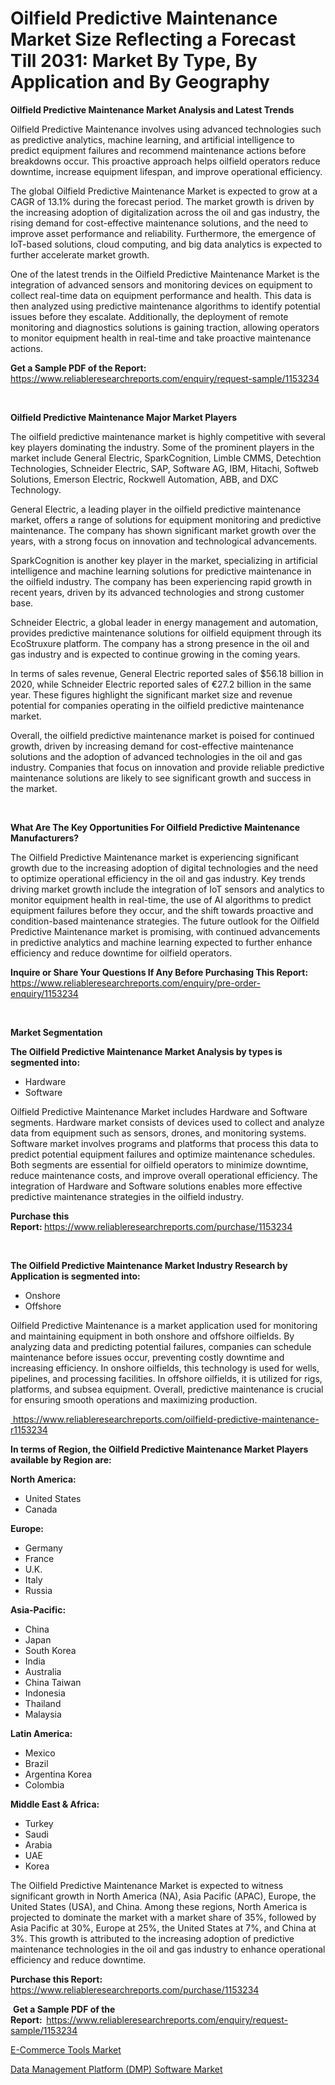 <p><h1>Oilfield Predictive Maintenance Market Size Reflecting a Forecast Till 2031: Market By Type, By Application and By Geography</h1></p><p><strong>Oilfield Predictive Maintenance Market Analysis and Latest Trends</strong></p>
<p><p>Oilfield Predictive Maintenance involves using advanced technologies such as predictive analytics, machine learning, and artificial intelligence to predict equipment failures and recommend maintenance actions before breakdowns occur. This proactive approach helps oilfield operators reduce downtime, increase equipment lifespan, and improve operational efficiency.</p><p>The global Oilfield Predictive Maintenance Market is expected to grow at a CAGR of 13.1% during the forecast period. The market growth is driven by the increasing adoption of digitalization across the oil and gas industry, the rising demand for cost-effective maintenance solutions, and the need to improve asset performance and reliability. Furthermore, the emergence of IoT-based solutions, cloud computing, and big data analytics is expected to further accelerate market growth.</p><p>One of the latest trends in the Oilfield Predictive Maintenance Market is the integration of advanced sensors and monitoring devices on equipment to collect real-time data on equipment performance and health. This data is then analyzed using predictive maintenance algorithms to identify potential issues before they escalate. Additionally, the deployment of remote monitoring and diagnostics solutions is gaining traction, allowing operators to monitor equipment health in real-time and take proactive maintenance actions.</p></p>
<p><strong>Get a Sample PDF of the Report:&nbsp;</strong> <a href="https://www.reliableresearchreports.com/enquiry/request-sample/1153234">https://www.reliableresearchreports.com/enquiry/request-sample/1153234</a></p>
<p>&nbsp;</p>
<p><strong>Oilfield Predictive Maintenance Major Market Players</strong></p>
<p><p>The oilfield predictive maintenance market is highly competitive with several key players dominating the industry. Some of the prominent players in the market include General Electric, SparkCognition, Limble CMMS, Detechtion Technologies, Schneider Electric, SAP, Software AG, IBM, Hitachi, Softweb Solutions, Emerson Electric, Rockwell Automation, ABB, and DXC Technology.</p><p>General Electric, a leading player in the oilfield predictive maintenance market, offers a range of solutions for equipment monitoring and predictive maintenance. The company has shown significant market growth over the years, with a strong focus on innovation and technological advancements.</p><p>SparkCognition is another key player in the market, specializing in artificial intelligence and machine learning solutions for predictive maintenance in the oilfield industry. The company has been experiencing rapid growth in recent years, driven by its advanced technologies and strong customer base.</p><p>Schneider Electric, a global leader in energy management and automation, provides predictive maintenance solutions for oilfield equipment through its EcoStruxure platform. The company has a strong presence in the oil and gas industry and is expected to continue growing in the coming years.</p><p>In terms of sales revenue, General Electric reported sales of $56.18 billion in 2020, while Schneider Electric reported sales of €27.2 billion in the same year. These figures highlight the significant market size and revenue potential for companies operating in the oilfield predictive maintenance market.</p><p>Overall, the oilfield predictive maintenance market is poised for continued growth, driven by increasing demand for cost-effective maintenance solutions and the adoption of advanced technologies in the oil and gas industry. Companies that focus on innovation and provide reliable predictive maintenance solutions are likely to see significant growth and success in the market.</p></p>
<p>&nbsp;</p>
<p><strong>What Are The Key Opportunities For Oilfield Predictive Maintenance Manufacturers?</strong></p>
<p><p>The Oilfield Predictive Maintenance market is experiencing significant growth due to the increasing adoption of digital technologies and the need to optimize operational efficiency in the oil and gas industry. Key trends driving market growth include the integration of IoT sensors and analytics to monitor equipment health in real-time, the use of AI algorithms to predict equipment failures before they occur, and the shift towards proactive and condition-based maintenance strategies. The future outlook for the Oilfield Predictive Maintenance market is promising, with continued advancements in predictive analytics and machine learning expected to further enhance efficiency and reduce downtime for oilfield operators.</p></p>
<p><strong>Inquire or Share Your Questions If Any Before Purchasing This Report:</strong> <a href="https://www.reliableresearchreports.com/enquiry/pre-order-enquiry/1153234">https://www.reliableresearchreports.com/enquiry/pre-order-enquiry/1153234</a></p>
<p>&nbsp;</p>
<p><strong>Market Segmentation</strong></p>
<p><strong>The Oilfield Predictive Maintenance Market Analysis by types is segmented into:</strong></p>
<p><ul><li>Hardware</li><li>Software</li></ul></p>
<p><p>Oilfield Predictive Maintenance Market includes Hardware and Software segments. Hardware market consists of devices used to collect and analyze data from equipment such as sensors, drones, and monitoring systems. Software market involves programs and platforms that process this data to predict potential equipment failures and optimize maintenance schedules. Both segments are essential for oilfield operators to minimize downtime, reduce maintenance costs, and improve overall operational efficiency. The integration of Hardware and Software solutions enables more effective predictive maintenance strategies in the oilfield industry.</p></p>
<p><strong>Purchase this Report:&nbsp;</strong><a href="https://www.reliableresearchreports.com/purchase/1153234">https://www.reliableresearchreports.com/purchase/1153234</a></p>
<p>&nbsp;</p>
<p><strong>The Oilfield Predictive Maintenance Market Industry Research by Application is segmented into:</strong></p>
<p><ul><li>Onshore</li><li>Offshore</li></ul></p>
<p><p>Oilfield Predictive Maintenance is a market application used for monitoring and maintaining equipment in both onshore and offshore oilfields. By analyzing data and predicting potential failures, companies can schedule maintenance before issues occur, preventing costly downtime and increasing efficiency. In onshore oilfields, this technology is used for wells, pipelines, and processing facilities. In offshore oilfields, it is utilized for rigs, platforms, and subsea equipment. Overall, predictive maintenance is crucial for ensuring smooth operations and maximizing production.</p></p>
<p><a href="https://www.reliableresearchreports.com/oilfield-predictive-maintenance-r1153234">&nbsp;https://www.reliableresearchreports.com/oilfield-predictive-maintenance-r1153234</a></p>
<p><strong>In terms of Region, the Oilfield Predictive Maintenance Market Players available by Region are:</strong></p>
<p>
    <p> <strong> North America: </strong>
        <ul>
            <li>United States</li>
            <li>Canada</li>
        </ul>
        </p> 
    <p> <strong> Europe: </strong>
        <ul>
            <li>Germany</li>
            <li>France</li>
            <li>U.K.</li>
            <li>Italy</li>
            <li>Russia</li>
        </ul>
        </p> 
    <p> <strong> Asia-Pacific: </strong>
        <ul>
            <li>China</li>
            <li>Japan</li>
            <li>South Korea</li>
            <li>India</li>
            <li>Australia</li>
            <li>China Taiwan</li>
            <li>Indonesia</li>
            <li>Thailand</li>
            <li>Malaysia</li>
        </ul>
        </p> 
    <p> <strong> Latin America: </strong>
        <ul>
            <li>Mexico</li>
            <li>Brazil</li>
            <li>Argentina Korea</li>
            <li>Colombia</li>
        </ul>
        </p> 
    <p> <strong> Middle East & Africa: </strong>
        <ul>
            <li>Turkey</li>
            <li>Saudi</li>
            <li>Arabia</li>
            <li>UAE</li>
            <li>Korea</li>
        </ul>
    </p>
    </p>
<p><p>The Oilfield Predictive Maintenance Market is expected to witness significant growth in North America (NA), Asia Pacific (APAC), Europe, the United States (USA), and China. Among these regions, North America is projected to dominate the market with a market share of 35%, followed by Asia Pacific at 30%, Europe at 25%, the United States at 7%, and China at 3%. This growth is attributed to the increasing adoption of predictive maintenance technologies in the oil and gas industry to enhance operational efficiency and reduce downtime.</p></p>
<p><strong>Purchase this Report: </strong><a href="https://www.reliableresearchreports.com/purchase/1153234">https://www.reliableresearchreports.com/purchase/1153234</a></p>
<p>&nbsp;<strong>Get a Sample PDF of the Report:&nbsp;&nbsp;</strong><a href="https://www.reliableresearchreports.com/enquiry/request-sample/1153234">https://www.reliableresearchreports.com/enquiry/request-sample/1153234</a></p>
<p><strong></strong></p>
<p><p><a href="https://github.com/HettieStehr/Market-Research-Report-List-1/blob/main/e-commerce-tools-market.md">E-Commerce Tools Market</a></p><p><a href="https://github.com/alanPerkins1921/Market-Research-Report-List-1/blob/main/data-management-platform-dmp-software-market.md">Data Management Platform (DMP) Software Market</a></p></p>